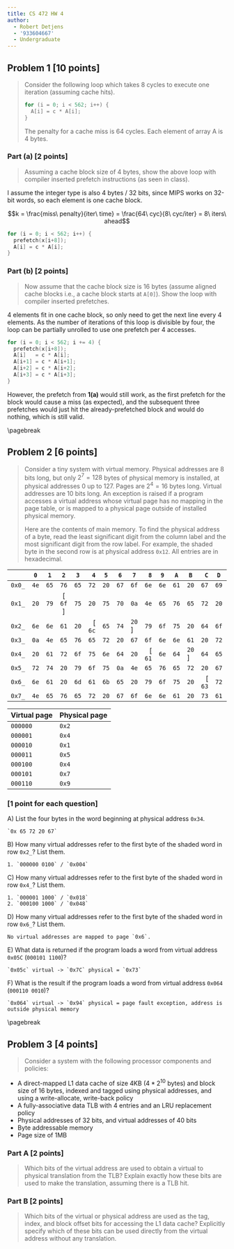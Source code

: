 ```yaml
---
title: CS 472 HW 4
author:
  - Robert Detjens
  - '933604667'
  - Undergraduate
---
```


## Problem 1 [10 points]

> Consider the following loop which takes 8 cycles to execute one iteration
> (assuming cache hits).
>
> ```c
> for (i = 0; i < 562; i++) {
>   A[i] = c * A[i];
> }
> ```
>
> The penalty for a cache miss is 64 cycles. Each element of array A is 4 bytes.

### Part (a) [2 points]

> Assuming a cache block size of 4 bytes, show the above loop with compiler
> inserted prefetch instructions (as seen in class).

I assume the integer type is also 4 bytes / 32 bits, since MIPS works on 32-bit words, so each element is one cache block.

$$k = \frac{miss\ penalty}{iter\ time} = \frac{64\ cyc}{8\ cyc/iter} = 8\ iters\ ahead$$

```c
for (i = 0; i < 562; i++) {
  prefetch(x[i+8]);
  A[i] = c * A[i];
}
```

### Part (b) [2 points]

> Now assume that the cache block size is 16 bytes (assume aligned cache blocks
> i.e., a cache block starts at `A[0]`). Show the loop with compiler inserted
> prefetches.

4 elements fit in one cache block, so only need to get the next line every 4
elements. As the number of iterations of this loop is divisible by four, the
loop can be partially unrolled to use one prefetch per 4 accesses.

```c
for (i = 0; i < 562; i += 4) {
  prefetch(x[i+8]);
  A[i]   = c * A[i];
  A[i+1] = c * A[i+1];
  A[i+2] = c * A[i+2];
  A[i+3] = c * A[i+3];
}
```

However, the prefetch from **1(a)** would still work, as the first prefetch for
the block would cause a miss (as expected), and the subsequent three prefetches
would just hit the already-prefetched block and would do nothing, which is still
valid.

\pagebreak

## Problem 2 [6 points]

> Consider a tiny system with virtual memory. Physical addresses are 8 bits
> long, but only $2^7 = 128$ bytes of physical memory is installed, at physical
> addresses 0 up to 127. Pages are $2^4 = 16$ bytes long. Virtual addresses are
> 10 bits long. An exception is raised if a program accesses a virtual address
> whose virtual page has no mapping in the page table, or is mapped to a
> physical page outside of installed physical memory.
>
> Here are the contents of main memory. To find the physical address of a byte,
> read the least significant digit from the column label and the most
> significant digit from the row label. For example, the shaded byte in the
> second row is at physical address `0x12`. All entries are in hexadecimal.

|        | `0`  | `1`  |   `2`    | `3`  |    `4` | `5`  | `6`  | `7`    |    `8` | `9`  | `A`  | `B`    |    `C` | `D`  | `E`  | `F`    |
|--------|------|------|:--------:|------|-------:|------|------|--------|-------:|------|------|--------|-------:|------|------|--------|
| `0x0_` | `4e` | `65` |   `76`   | `65` |   `72` | `20` | `67` | `6f`   |   `6e` | `6e` | `61` | `20`   |   `67` | `69` | `76` | `65`   |
| `0x1_` | `20` | `79` | [ `6f` ] | `75` |   `20` | `75` | `70` | `0a`   |   `4e` | `65` | `76` | `65`   |   `72` | `20` | `67` | `6f`   |
| `0x2_` | `6e` | `6e` |   `61`   | `20` | [ `6c` | `65` | `74` | `20` ] |   `79` | `6f` | `75` | `20`   |   `64` | `6f` | `77` | `6e`   |
| `0x3_` | `0a` | `4e` |   `65`   | `76` |   `65` | `72` | `20` | `67`   |   `6f` | `6e` | `6e` | `61`   |   `20` | `72` | `75` | `6e`   |
| `0x4_` | `20` | `61` |   `72`   | `6f` |   `75` | `6e` | `64` | `20`   | [ `61` | `6e` | `64` | `20` ] |   `64` | `65` | `73` | `65`   |
| `0x5_` | `72` | `74` |   `20`   | `79` |   `6f` | `75` | `0a` | `4e`   |   `65` | `76` | `65` | `72`   |   `20` | `67` | `6f` | `6e`   |
| `0x6_` | `6e` | `61` |   `20`   | `6d` |   `61` | `6b` | `65` | `20`   |   `79` | `6f` | `75` | `20`   | [ `63` | `72` | `79` | `0a` ] |
| `0x7_` | `4e` | `65` |   `76`   | `65` |   `72` | `20` | `67` | `6f`   |   `6e` | `6e` | `61` | `20`   |   `73` | `61` | `79` | `20`   |

| Virtual page | Physical page |
|--------------|---------------|
| `000000`     | `0x2`         |
| `000001`     | `0x4`         |
| `000010`     | `0x1`         |
| `000011`     | `0x5`         |
| `000100`     | `0x4`         |
| `000101`     | `0x7`         |
| `000110`     | `0x9`         |

### [1 point for each question]

A) List the four bytes in the word beginning at physical address `0x34`.

    `0x 65 72 20 67`

B) How many virtual addresses refer to the first byte of the shaded word in row `0x2_`? List them.

    1. `000000 0100` / `0x004`

C) How many virtual addresses refer to the first byte of the shaded word in row `0x4_`? List them.

    1. `000001 1000` / `0x018`
    2. `000100 1000` / `0x048`

D) How many virtual addresses refer to the first byte of the shaded word in row `0x6_`? List them.

    No virtual addresses are mapped to page `0x6`.

E) What data is returned if the program loads a word from virtual address `0x05C` (`000101 1100`)?

    `0x05c` virtual -> `0x7C` physical = `0x73`

F) What is the result if the program loads a word from virtual address `0x064` (`000110 0010`)?

    `0x064` virtual -> `0x94` physical = page fault exception, address is outside physical memory

\pagebreak

## Problem 3 [4 points]

> Consider a system with the following processor components and policies:

- A direct-mapped L1 data cache of size 4KB ($4 * 2^{10}$ bytes) and block size
  of 16 bytes, indexed and tagged using physical addresses, and using a
  write-allocate, write-back policy
- A fully-associative data TLB with 4 entries and an LRU replacement policy
- Physical addresses of 32 bits, and virtual addresses of 40 bits
- Byte addressable memory
- Page size of 1MB

### Part A [2 points]

> Which bits of the virtual address are used to obtain a virtual to physical
> translation from the TLB? Explain exactly how these bits are used to make the
> translation, assuming there is a TLB hit.




### Part B [2 points]

> Which bits of the virtual or physical address are used as the tag, index, and
> block offset bits for accessing the L1 data cache? Explicitly specify which of
> these bits can be used directly from the virtual address without any
> translation.
